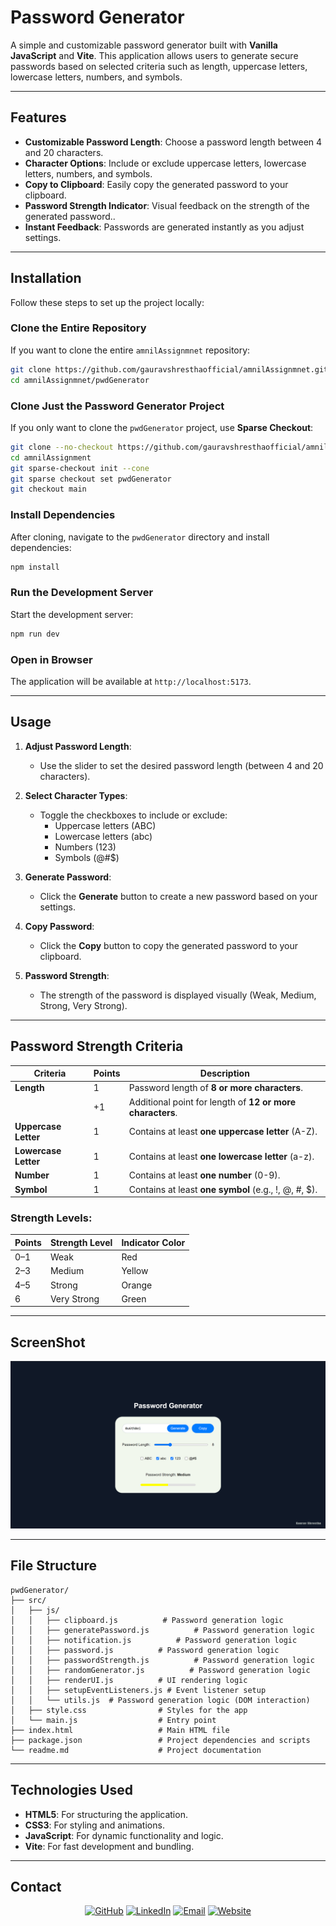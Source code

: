 # Password Generator

A simple and customizable password generator built with **Vanilla JavaScript** and **Vite**. This application allows users to generate secure passwords based on selected criteria such as length, uppercase letters, lowercase letters, numbers, and symbols.

---

## Features

- **Customizable Password Length**: Choose a password length between 4 and 20 characters.
- **Character Options**: Include or exclude uppercase letters, lowercase letters, numbers, and symbols.
- **Copy to Clipboard**: Easily copy the generated password to your clipboard.
- **Password Strength Indicator**: Visual feedback on the strength of the generated password..
- **Instant Feedback**: Passwords are generated instantly as you adjust settings.

---

## Installation

Follow these steps to set up the project locally:

### Clone the Entire Repository

If you want to clone the entire `amnilAssignmnet` repository:

```bash
git clone https://github.com/gauravshresthaofficial/amnilAssignmnet.git
cd amnilAssignmnet/pwdGenerator
```

### Clone Just the Password Generator Project

If you only want to clone the `pwdGenerator` project, use **Sparse Checkout**:

```bash
git clone --no-checkout https://github.com/gauravshresthaofficial/amnilAssignment.git
cd amnilAssignment
git sparse-checkout init --cone
git sparse checkout set pwdGenerator
git checkout main
```

### Install Dependencies

After cloning, navigate to the `pwdGenerator` directory and install dependencies:

```bash
npm install
```

### Run the Development Server

Start the development server:

```bash
npm run dev
```

### Open in Browser

The application will be available at `http://localhost:5173`.

---

## Usage

1. **Adjust Password Length**:

   - Use the slider to set the desired password length (between 4 and 20 characters).

2. **Select Character Types**:

   - Toggle the checkboxes to include or exclude:
     - Uppercase letters (ABC)
     - Lowercase letters (abc)
     - Numbers (123)
     - Symbols (@#$)

3. **Generate Password**:

   - Click the **Generate** button to create a new password based on your settings.

4. **Copy Password**:

   - Click the **Copy** button to copy the generated password to your clipboard.

5. **Password Strength**:
   - The strength of the password is displayed visually (Weak, Medium, Strong, Very Strong).

---

## Password Strength Criteria

| **Criteria**         | **Points** | **Description**                                           |
| -------------------- | ---------- | --------------------------------------------------------- |
| **Length**           | 1          | Password length of **8 or more characters**.              |
|                      | +1         | Additional point for length of **12 or more characters**. |
| **Uppercase Letter** | 1          | Contains at least **one uppercase letter** (A-Z).         |
| **Lowercase Letter** | 1          | Contains at least **one lowercase letter** (a-z).         |
| **Number**           | 1          | Contains at least **one number** (0-9).                   |
| **Symbol**           | 1          | Contains at least **one symbol** (e.g., !, @, #, $).      |

### Strength Levels:

| **Points** | **Strength Level** | **Indicator Color** |
| ---------- | ------------------ | ------------------- |
| 0–1        | Weak               | Red                 |
| 2–3        | Medium             | Yellow              |
| 4–5        | Strong             | Orange              |
| 6          | Very Strong        | Green               |

---

## ScreenShot

![alt text](image.png)

---

## File Structure

```
pwdGenerator/
├── src/
│   ├── js/
│   │   ├── clipboard.js          # Password generation logic
│   │   ├── generatePassword.js          # Password generation logic
│   │   ├── notification.js          # Password generation logic
│   │   ├── password.js          # Password generation logic
│   │   ├── passwordStrength.js          # Password generation logic
│   │   ├── randomGenerator.js          # Password generation logic
│   │   ├── renderUI.js          # UI rendering logic
│   │   ├── setupEventListeners.js # Event listener setup
│   │   └── utils.js  # Password generation logic (DOM interaction)
│   ├── style.css                # Styles for the app
│   └── main.js                  # Entry point
├── index.html                   # Main HTML file
├── package.json                 # Project dependencies and scripts
└── readme.md                    # Project documentation
```

---

## Technologies Used

- **HTML5**: For structuring the application.
- **CSS3**: For styling and animations.
- **JavaScript**: For dynamic functionality and logic.
- **Vite**: For fast development and bundling.

---

## Contact

<div align="center">

[![GitHub](https://img.shields.io/badge/GitHub-100000?style=for-the-badge&logo=github&logoColor=white)](https://github.com/gauravshresthaofficial) [![LinkedIn](https://img.shields.io/badge/LinkedIn-0077B5?style=for-the-badge&logo=linkedin&logoColor=white)](https://www.linkedin.com/in/gauravshresthaofficial/) [![Email](https://img.shields.io/badge/Email-D14836?style=for-the-badge&logo=gmail&logoColor=white)](mailto:imgauravshrestha@gmail.com) [![Website](https://img.shields.io/badge/Website-000000?style=for-the-badge&logo=About.me&logoColor=white)](https://www.shresthagaurav.com/)

</div>
